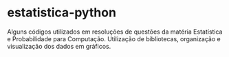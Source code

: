 # estatistica-python
Alguns códigos utilizados em resoluções de questões da matéria Estatística e Probabilidade para Computação.
Utilização de bibliotecas, organização e visualização dos dados em gráficos.
